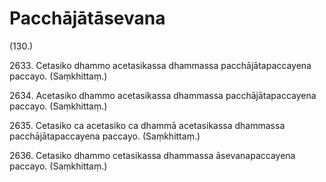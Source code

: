 # Pacchājātāsevana

(130.)

2633\. Cetasiko dhammo acetasikassa dhammassa pacchājātapaccayena paccayo. (Saṃkhittaṃ.)

2634\. Acetasiko dhammo acetasikassa dhammassa pacchājātapaccayena paccayo. (Saṃkhittaṃ.)

2635\. Cetasiko ca acetasiko ca dhammā acetasikassa dhammassa pacchājātapaccayena paccayo. (Saṃkhittaṃ.)

2636\. Cetasiko dhammo cetasikassa dhammassa āsevanapaccayena paccayo. (Saṃkhittaṃ.)
